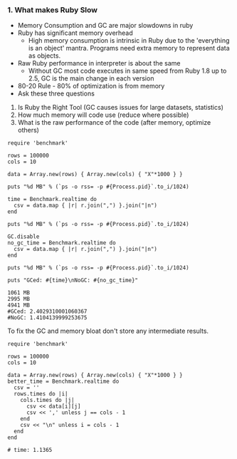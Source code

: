### 1. What makes Ruby Slow

- Memory Consumption and GC are major slowdowns in ruby
- Ruby has significant memory overhead
  - High memory consumption is intrinsic in Ruby due to the 'everything is an object' mantra.  Programs need extra memory to represent data as objects.
- Raw Ruby performance in interpreter is about the same
  - Without GC most code executes in same speed from Ruby 1.8 up to 2.5, GC is the main change in each version
- 80-20 Rule - 80% of optimization is from memory
- Ask these three questions
 1. Is Ruby the Right Tool (GC causes issues for large datasets, statistics)
 2. How much memory will code use (reduce where possible)
 3. What is the raw performance of the code (after memory, optimize others)

```
require 'benchmark'

rows = 100000
cols = 10

data = Array.new(rows) { Array.new(cols) { "X"*1000 } }

puts "%d MB" % (`ps -o rss= -p #{Process.pid}`.to_i/1024)

time = Benchmark.realtime do 
  csv = data.map { |r| r.join(",") }.join("|n")
end

puts "%d MB" % (`ps -o rss= -p #{Process.pid}`.to_i/1024)

GC.disable
no_gc_time = Benchmark.realtime do 
  csv = data.map { |r| r.join(",") }.join("|n")
end

puts "%d MB" % (`ps -o rss= -p #{Process.pid}`.to_i/1024)

puts "GCed: #{time}\nNoGC: #{no_gc_time}"

1061 MB
2995 MB
4941 MB
#GCed: 2.4029310001060367
#NoGC: 1.4104139999253675
```

To fix the GC and memory bloat don't store any intermediate results. 
```
require 'benchmark'

rows = 100000
cols = 10

data = Array.new(rows) { Array.new(cols) { "X"*1000 } }
better_time = Benchmark.realtime do 
  csv = ''
  rows.times do |i|
    cols.times do |j|
      csv << data[i][j]
      csv << ',' unless j == cols - 1
    end
    csv << "\n" unless i = cols - 1
  end
end

# time: 1.1365
```
